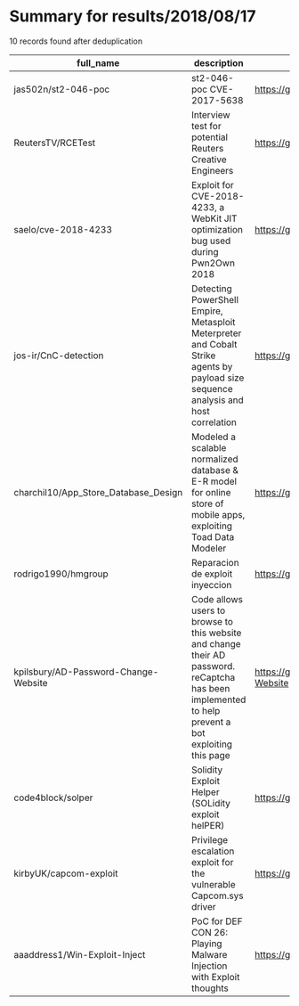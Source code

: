 
# Summary for results/2018/08/17
    
10 records found after deduplication

| full_name | description | html_url | matched_list | matched_count | pushed_at | size | stargazers_count | language | forks_count |
|--------------------------------------|-----------------------------------------------------------------------------------------------------------------------------------------------------|---------------------------------------------------------|---------------------------------------------|-----------------|---------------------------|--------|--------------------|------------|---------------|
| jas502n/st2-046-poc | st2-046-poc CVE-2017-5638 | https://github.com/jas502n/st2-046-poc | ['cve poc'] | 1 | 2018-08-17 05:15:41+00:00 | 129 | 21 | Shell | 29 |
| ReutersTV/RCETest | Interview test for potential Reuters Creative Engineers | https://github.com/ReutersTV/RCETest | ['rce'] | 1 | 2018-08-17 15:11:31+00:00 | 2 | 1 | nan | 0 |
| saelo/cve-2018-4233 | Exploit for CVE-2018-4233, a WebKit JIT optimization bug used during Pwn2Own 2018 | https://github.com/saelo/cve-2018-4233 | ['cve-2', 'exploit'] | 2 | 2018-08-17 23:31:46+00:00 | 11 | 160 | JavaScript | 33 |
| jos-ir/CnC-detection | Detecting PowerShell Empire, Metasploit Meterpreter and Cobalt Strike agents by payload size sequence analysis and host correlation | https://github.com/jos-ir/CnC-detection | ['metasploit module OR metasploit payload'] | 1 | 2018-08-17 08:34:15+00:00 | 18 | 13 | Bro | 2 |
| charchil10/App_Store_Database_Design | Modeled a scalable normalized database & E-R model for online store of mobile apps, exploiting Toad Data Modeler | https://github.com/charchil10/App_Store_Database_Design | ['exploit'] | 1 | 2018-08-17 13:17:59+00:00 | 1706 | 0 | | 0 |
| rodrigo1990/hmgroup | Reparacion de exploit inyeccion | https://github.com/rodrigo1990/hmgroup | ['exploit'] | 1 | 2018-08-17 19:48:07+00:00 | 322329 | 0 | PHP | 0 |
| kpilsbury/AD-Password-Change-Website | Code allows users to browse to this website and change their AD password. reCaptcha has been implemented to help prevent a bot exploiting this page | https://github.com/kpilsbury/AD-Password-Change-Website | ['exploit'] | 1 | 2018-08-17 01:11:01+00:00 | 534 | 0 | C# | 0 |
| code4block/solper | Solidity Exploit Helper (SOLidity exploit helPER) | https://github.com/code4block/solper | ['exploit'] | 1 | 2018-08-17 08:47:25+00:00 | 0 | 0 | | 0 |
| kirbyUK/capcom-exploit | Privilege escalation exploit for the vulnerable Capcom.sys driver | https://github.com/kirbyUK/capcom-exploit | ['exploit'] | 1 | 2018-08-17 10:01:59+00:00 | 9 | 0 | C | 1 |
| aaaddress1/Win-Exploit-Inject | PoC for DEF CON 26: Playing Malware Injection with Exploit thoughts | https://github.com/aaaddress1/Win-Exploit-Inject | ['exploit'] | 1 | 2018-08-17 18:52:48+00:00 | 8 | 13 | C++ | 4 |
